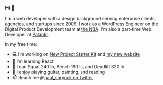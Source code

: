### Hi 👋

I'm a web developer with a design background serving enterprise clients, agencies, and startups since 2009. I work as a WordPress Engineer on the Digital Product Development team at [the NBA][nba]. I'm also a part-time Web Developer at [Palantir][palantir].

In my free time:

- 💻 I’m working on [New Project Starter Kit][npsk] and [my new website][pshry.com]
- 🌱 I’m learning React
- 💪 I can Squat 240 lb, Bench 190 lb, and Deadlift 320 lb
- 🎸 I enjoy playing guitar, painting, and reading
- 📫 Reach me [@paul_shryock on Twitter][twitter]

[nba]: https://www.nba.com/
[palantir]: https://www.palantir.com/
[npsk]: https://github.com/paulshryock/New-Project-Starter-Kit
[pshry.com]: https://github.com/paulshryock/paul-shryock
[twitter]: https://twitter.com/paul_shryock
